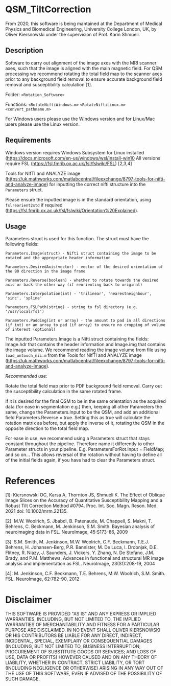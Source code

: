 # QSM_TiltCorrection

From 2020, this software is being mantained at the Department of Medical Physics and Biomedical Engineering, University College London, UK, by Oliver Kiersnowski under the supervision of Prof. Karin Shmueli.

## Description
Software to carry out alignment of the image axes with the MRI scanner axes, such that the image is aligned with the main magnetic field. For QSM processing we recommend rotating the total field map to the scanner axes prior to any background field removal to ensure accurate background field removal and susceptibility calculation [1].

Folder:      `<Rotation_Software>`

Functions:   `<RotateNiftiWindows.m>`
             `<RotateNiftiLinux.m>`
             `<convert_pathname.m>`

For Windows users please use the Windows version and for Linux/Mac users please use the Linux version. 

## Requirements

Windows version requires Windows Subsystem for Linux installed (https://docs.microsoft.com/en-us/windows/wsl/install-win10
All versions require FSL (https://fsl.fmrib.ox.ac.uk/fsl/fslwiki/FSL) [2,3,4]

Tools for NIfTI and ANALYZE image (https://uk.mathworks.com/matlabcentral/fileexchange/8797-tools-for-nifti-and-analyze-image) for inputting the correct nifti structure into the `Parameters` struct.

Please ensure the inputted image is in the standard orientation, using `fslreorient2std` if required (https://fsl.fmrib.ox.ac.uk/fsl/fslwiki/Orientation%20Explained).

## Usage

Parameters struct is used for this function. The struct must have the following fields:

```
Parameters.Image(struct) - Nifti struct containing the image to be rotated and the appropriate header information

Parameters.DesiredAxis(vector) - vector of the desired orientation of the B0 direction in the image frame

Parameters.Reverse(boolean) - whether to rotate towards the desired axis or back the other way (if reorienting back to original)

Parameters.Interpolation(int) - 'trilinear', 'nearestneighbour', 'sinc', 'spline'

Parameters.FSLPath(string) - string to fsl directory (e.g. '/usr/local/fsl')

Parameters.Padding(int or array) - the amount to pad in all directions (if int) or an array to pad (if array) to ensure no cropping of volume of interest (optional)

```
The inputted Parameters.Image is a Nifti struct containing the fields: Image.hdr that contains the header information and Image.img that contains the image volume. We recommend reading the image volume from file using  `load_untouch_nii.m` from the Tools for NIfTI and ANALYZE image (https://uk.mathworks.com/matlabcentral/fileexchange/8797-tools-for-nifti-and-analyze-image).

*Recommended use:*

Rotate the total field map prior to PDF background field removal. Carry out the susceptibility calculation in the same rotated frame.

If it is desired for the final QSM to be in the same orientation as the acquired data (for ease in segmentation e.g.) then, keeping all other Parameters the same, change the Parameters.Input to be the QSM, and add an additional field Parameters.Reverse = true. Setting this as true will calculate the rotation matrix as before, but apply the inverse of it, rotating the QSM in the opposite direction to the total field map.

For ease in use, we recommend using a Parameters struct that stays constant throughout the pipeline. Therefore name it differently to other Parameter structs in your pipeline. E.g. ParametersForRot.Input = FieldMap; and so on... This allows reversal of the rotation without having to define all of the initial fields again, if you have had to clear the Parameters struct. 

# References
[1]: Kiersnowski OC, Karsa A, Thornton JS, Shmueli K. The Effect of Oblique Image Slices on the Accuracy of Quantitative Susceptibility Mapping and a Robust Tilt Correction Method #0794. Proc. Int. Soc. Magn. Reson. Med. 2021 doi: 10.1002/mrm.22135.

[2]: M.W. Woolrich, S. Jbabdi, B. Patenaude, M. Chappell, S. Makni, T. Behrens, C. Beckmann, M. Jenkinson, S.M. Smith. Bayesian analysis of neuroimaging data in FSL. NeuroImage, 45:S173-86, 2009

[3]: S.M. Smith, M. Jenkinson, M.W. Woolrich, C.F. Beckmann, T.E.J. Behrens, H. Johansen-Berg, P.R. Bannister, M. De Luca, I. Drobnjak, D.E. Flitney, R. Niazy, J. Saunders, J. Vickers, Y. Zhang, N. De Stefano, J.M. Brady, and P.M. Matthews. Advances in functional and structural MR image analysis and implementation as FSL. NeuroImage, 23(S1):208-19, 2004

[4]: M. Jenkinson, C.F. Beckmann, T.E. Behrens, M.W. Woolrich, S.M. Smith. FSL. NeuroImage, 62:782-90, 2012

# Disclaimer
THIS SOFTWARE IS PROVIDED "AS IS" AND ANY EXPRESS OR IMPLIED WARRANTIES, INCLUDING, BUT NOT LIMITED TO, THE IMPLIED WARRANTIES OF MERCHANTABILITY AND FITNESS FOR A PARTICULAR PURPOSE ARE DISCLAIMED. IN NO EVENT SHALL OLIVER KIERSNOWSKI OR HIS CONTRIBUTORS BE LIABLE FOR ANY DIRECT, INDIRECT, INCIDENTAL, SPECIAL, EXEMPLARY OR CONSEQUENTIAL DAMAGES (INCLUDING, BUT NOT LIMITED TO, BUSINESS INTERRUPTION; PROCUREMENT OF SUBSTITUTE GOODS OR SERVICES; AND LOSS OF USE, DATA OR PROFITS) HOWEVER CAUSED AND ON ANY THEORY OF LIABILITY, WHETHER IN CONTRACT, STRICT LIABILITY, OR TORT (INCLUDING NEGLIGENCE OR OTHERWISE) ARISING IN ANY WAY OUT OF THE USE OF THIS SOFTWARE, EVEN IF ADVISED OF THE POSSIBILITY OF SUCH DAMAGE.
